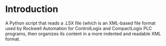 # Introduction
A Python script that reads a .L5X file (which is an XML-based file format used by Rockwell Automation for ControlLogix and CompactLogix PLC programs, then organizes its content in a more indented and readable XML format.

